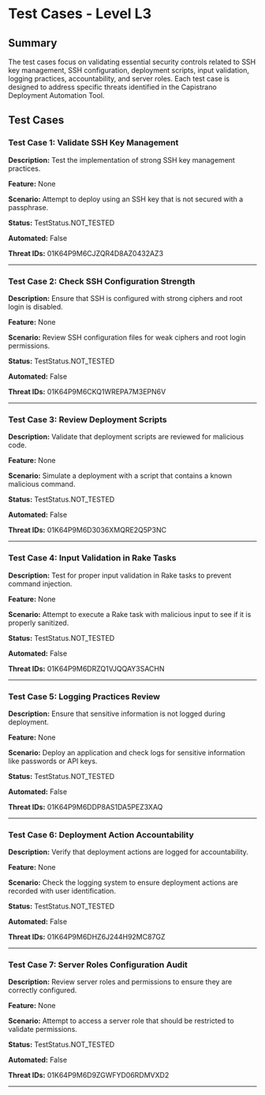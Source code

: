 # Test Cases - Level L3

## Summary

The test cases focus on validating essential security controls related to SSH key management, SSH configuration, deployment scripts, input validation, logging practices, accountability, and server roles. Each test case is designed to address specific threats identified in the Capistrano Deployment Automation Tool.

## Test Cases

### Test Case 1: Validate SSH Key Management

**Description:** Test the implementation of strong SSH key management practices.

**Feature:** None

**Scenario:** Attempt to deploy using an SSH key that is not secured with a passphrase.

**Status:** TestStatus.NOT_TESTED

**Automated:** False

**Threat IDs:** 01K64P9M6CJZQR4D8AZ0432AZ3

---

### Test Case 2: Check SSH Configuration Strength

**Description:** Ensure that SSH is configured with strong ciphers and root login is disabled.

**Feature:** None

**Scenario:** Review SSH configuration files for weak ciphers and root login permissions.

**Status:** TestStatus.NOT_TESTED

**Automated:** False

**Threat IDs:** 01K64P9M6CKQ1WREPA7M3EPN6V

---

### Test Case 3: Review Deployment Scripts

**Description:** Validate that deployment scripts are reviewed for malicious code.

**Feature:** None

**Scenario:** Simulate a deployment with a script that contains a known malicious command.

**Status:** TestStatus.NOT_TESTED

**Automated:** False

**Threat IDs:** 01K64P9M6D3036XMQRE2Q5P3NC

---

### Test Case 4: Input Validation in Rake Tasks

**Description:** Test for proper input validation in Rake tasks to prevent command injection.

**Feature:** None

**Scenario:** Attempt to execute a Rake task with malicious input to see if it is properly sanitized.

**Status:** TestStatus.NOT_TESTED

**Automated:** False

**Threat IDs:** 01K64P9M6DRZQ1VJQQAY3SACHN

---

### Test Case 5: Logging Practices Review

**Description:** Ensure that sensitive information is not logged during deployment.

**Feature:** None

**Scenario:** Deploy an application and check logs for sensitive information like passwords or API keys.

**Status:** TestStatus.NOT_TESTED

**Automated:** False

**Threat IDs:** 01K64P9M6DDP8AS1DA5PEZ3XAQ

---

### Test Case 6: Deployment Action Accountability

**Description:** Verify that deployment actions are logged for accountability.

**Feature:** None

**Scenario:** Check the logging system to ensure deployment actions are recorded with user identification.

**Status:** TestStatus.NOT_TESTED

**Automated:** False

**Threat IDs:** 01K64P9M6DHZ6J244H92MC87GZ

---

### Test Case 7: Server Roles Configuration Audit

**Description:** Review server roles and permissions to ensure they are correctly configured.

**Feature:** None

**Scenario:** Attempt to access a server role that should be restricted to validate permissions.

**Status:** TestStatus.NOT_TESTED

**Automated:** False

**Threat IDs:** 01K64P9M6D9ZGWFYD06RDMVXD2

---

